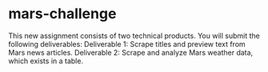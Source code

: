 # mars-challenge

This new assignment consists of two technical products. You will submit the following deliverables:
  Deliverable 1: Scrape titles and preview text from Mars news articles.
  Deliverable 2: Scrape and analyze Mars weather data, which exists in a table.



